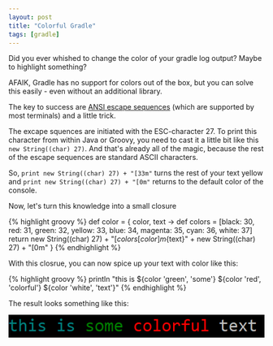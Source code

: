 ```yaml
---
layout: post
title: "Colorful Gradle"
tags: [gradle]
---
```


Did you ever whished to change the color of your gradle log output? Maybe to highlight something?

AFAIK, Gradle has no support for colors out of the box, but you can solve this easily - even without an additional library.

The key to success are [ANSI escape sequences](https://en.wikipedia.org/wiki/ANSI_escape_code) (which are supported by most terminals) and a little trick.

The excape squences are initiated with the ESC-character 27. 
To print this character from within Java or Groovy, you need to cast it a little bit like this `new String((char) 27)`.
And that's already all of the magic, because the rest of the escape sequences are standard ASCII characters.

So, `print new String((char) 27) + "[33m"` turns the rest of your text yellow and `print new String((char) 27) + "[0m"` returns to the default color of the console.

Now, let's turn this knowledge into a small closure

{% highlight groovy %}
def color = { color, text ->
    def colors = [black: 30, red: 31, green: 32, yellow: 33, blue: 34, magenta: 35, cyan: 36, white: 37]
    return new String((char) 27) + "[${colors[color]}m${text}" + new String((char) 27) + "[0m"
}
{% endhighlight %}

With this closrue, you can now spice up your text with color like this:

{% highlight groovy %}
println "this is ${color 'green', 'some'} ${color 'red', 'colorful'} ${color 'white', 'text'}"
{% endhighlight %}

The result looks something like this:

<div style="text-align: center;">
<img src="../images/console.png" style="max-width:100%;" />
</div>
